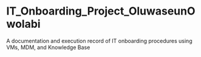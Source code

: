 # IT_Onboarding_Project_OluwaseunOwolabi
A documentation and execution record of IT onboarding procedures using VMs, MDM, and Knowledge Base
